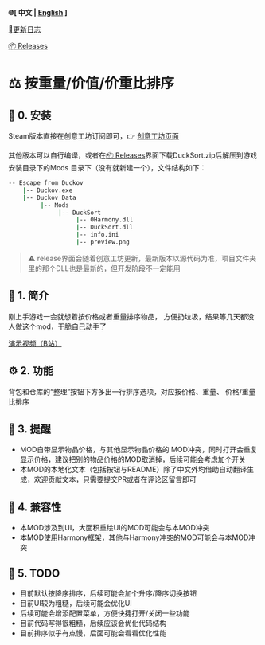 ﻿**🌐[ 中文 | [English](README_en.md) ]**

[📝更新日志](CHANGELOG.md)

[📦 Releases](https://github.com/JMC2002/Duckov-Sort/releases)

# ⚖️ 按重量/价值/价重比排序
## 🧩 0. 安装
Steam版本直接在创意工坊订阅即可，👉 [创意工坊页面](https://steamcommunity.com/sharedfiles/filedetails/?id=3592004817)

其他版本可以自行编译，或者在[📦 Releases](https://github.com/JMC2002/Duckov-Sort/releases)界面下载DuckSort.zip后解压到游戏安装目录下的Mods
目录下（没有就新建一个），文件结构如下：
```sh
-- Escape from Duckov
    |-- Duckov.exe
    |-- Duckov_Data
         |-- Mods
              |-- DuckSort
                   |-- 0Harmony.dll
                   |-- DuckSort.dll
                   |-- info.ini
                   |-- preview.png
```
> ⚠️ release界面会随着创意工坊更新，最新版本以源代码为准，项目文件夹里的那个DLL也是最新的，但开发阶段不一定能用

## 🧠 1. 简介
刚上手游戏一会就想着按价格或者重量排序物品，
方便扔垃圾，结果等几天都没人做这个mod，干脆自己动手了

[演示视频（B站）](https://www.bilibili.com/video/BV1uBsBzMEm4/?vd_source=a23dec0dc1d809e1d014dd2f9135e10b#reply278472261105)

## ⚙️ 2. 功能
背包和仓库的“整理”按钮下方多出一行排序选项，对应按价格、重量、
价格/重量比排序

## 🔔 3. 提醒
- MOD自带显示物品价格，与其他显示物品价格的
MOD冲突，同时打开会重复显示价格，建议把别的物品价格的MOD取消掉，后续可能会考虑加个开关
- 本MOD的本地化文本（包括按钮与README）除了中文外均借助自动翻译生成，欢迎贡献文本，只需要提交PR或者在评论区留言即可

## 🧩 4. 兼容性
- 本MOD涉及到UI，大面积重绘UI的MOD可能会与本MOD冲突
- 本MOD使用Harmony框架，其他与Harmony冲突的MOD可能会与本MOD冲突

## 🧭 5. TODO
- 目前默认按降序排序，后续可能会加个升序/降序切换按钮
- 目前UI较为粗糙，后续可能会优化UI
- 后续可能会增添配置菜单，方便快捷打开/关闭一些功能
- 目前代码写得很粗糙，后续应该会优化代码结构
- 目前排序似乎有点慢，后面可能会看看优化性能